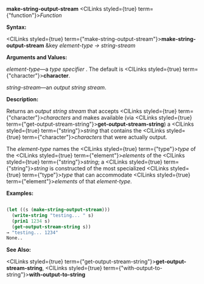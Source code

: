 **make-string-output-stream** <ClLinks styled={true} term={"function"}><i>Function</i></ClLinks> 



**Syntax:** 



<ClLinks styled={true} term={"make-string-output-stream"}><b>make-string-output-stream</b></ClLinks> &amp;key *element-type → string-stream* 



**Arguments and Values:** 



*element-type*—a *type specifier* . The default is <ClLinks styled={true} term={"character"}><b>character</b></ClLinks>. 



*string-stream*—an *output string stream*. 







 



 



**Description:** 



Returns an *output string stream* that accepts <ClLinks styled={true} term={"character"}><i>characters</i></ClLinks> and makes available (via <ClLinks styled={true} term={"get-output-stream-string"}><b>get-output-stream-string</b></ClLinks>) a <ClLinks styled={true} term={"string"}><i>string</i></ClLinks> that contains the <ClLinks styled={true} term={"character"}><i>characters</i></ClLinks> that were actually output. 



The *element-type* names the <ClLinks styled={true} term={"type"}><i>type</i></ClLinks> of the <ClLinks styled={true} term={"element"}><i>elements</i></ClLinks> of the <ClLinks styled={true} term={"string"}><i>string</i></ClLinks>; a <ClLinks styled={true} term={"string"}><i>string</i></ClLinks> is constructed of the most specialized <ClLinks styled={true} term={"type"}><i>type</i></ClLinks> that can accommodate <ClLinks styled={true} term={"element"}><i>elements</i></ClLinks> of that *element-type*. 



**Examples:**
```lisp

(let ((s (make-string-output-stream))) 
  (write-string "testing... " s) 
  (prin1 1234 s) 
  (get-output-stream-string s)) 
→ "testing... 1234" 
None.. 

```
**See Also:** 



<ClLinks styled={true} term={"get-output-stream-string"}><b>get-output-stream-string</b></ClLinks>, <ClLinks styled={true} term={"with-output-to-string"}><b>with-output-to-string</b></ClLinks> 



